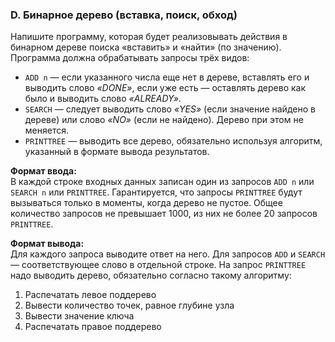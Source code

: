 ### D. Бинарное дерево (вставка, поиск, обход)

Напишите программу, которая будет реализовывать действия в бинарном дереве поиска «вставить» и «найти» (по значению). 
Программа должна обрабатывать запросы трёх видов:
- `ADD n` — если указанного числа еще нет в дереве, вставлять его и выводить слово _«DONE»_, если уже есть — оставлять дерево как было и выводить слово _«ALREADY»_.
- `SEARCH` — следует выводить слово _«YES»_ (если значение найдено в дереве) или слово _«NO»_ (если не найдено). Дерево при этом не меняется.
- `PRINTTREE` — выводить все дерево, обязательно используя алгоритм, указанный в формате вывода результатов.

**Формат ввода:**<br>
В каждой строке входных данных записан один из запросов `ADD n` или `SEARCH n` или `PRINTTREE`. Гарантируется, что запросы `PRINTTREE` будут вызываться только в моменты, когда дерево не пустое. 
Общее количество запросов не превышает 1000, из них не более 20 запросов `PRINTTREE`.

**Формат вывода:**<br>
Для каждого запроса выводите ответ на него. 
Для запросов `ADD` и `SEARCH` — соответствующее слово в отдельной строке. 
На запрос `PRINTTREE` надо выводить дерево, обязательно согласно такому алгоритму:
1) Распечатать левое поддерево
2) Вывести количество точек, равное глубине узла
3) Вывести значение ключа
4) Распечатать правое поддерево